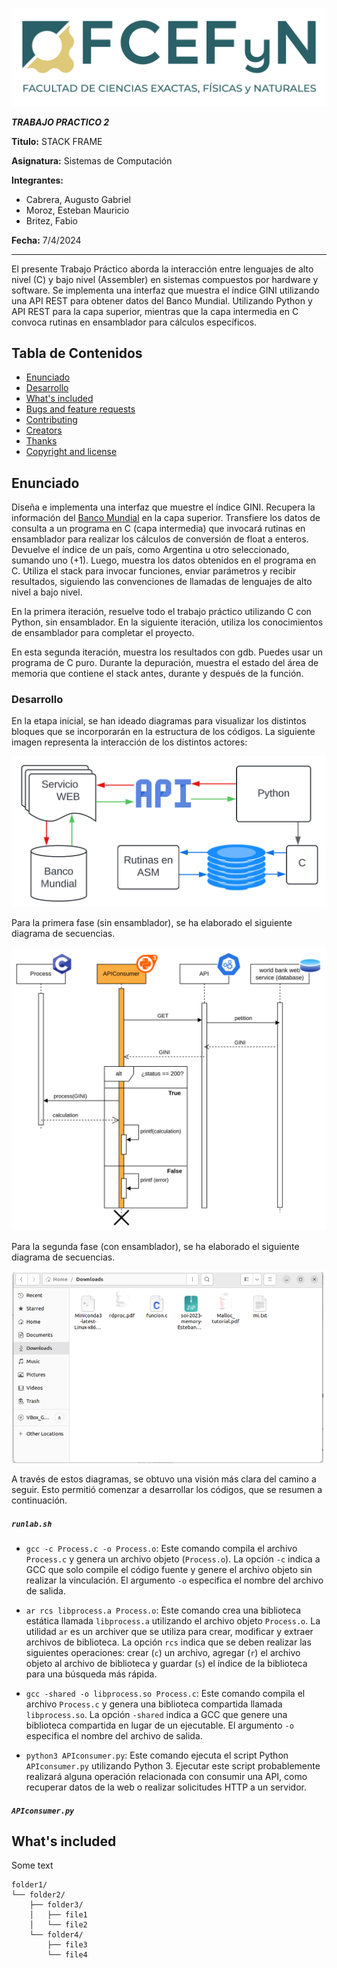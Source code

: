 <p align="center">
  <a href="https://example.com/">
    <img src="/image/image1.png" alt="Logo">
  </a>


***TRABAJO PRACTICO 2***

**Titulo:** STACK FRAME

**Asignatura:** Sistemas de Computación

**Integrantes:**
   - Cabrera, Augusto Gabriel 
   - Moroz, Esteban Mauricio 
   - Britez, Fabio

**Fecha:** 7/4/2024
   

---------------

  <p align="center">
  

El presente Trabajo Práctico aborda la interacción entre lenguajes de alto nivel (C) y bajo nivel (Assembler) en sistemas compuestos por hardware y software. Se implementa una interfaz que muestra el índice GINI utilizando una API REST para obtener datos del Banco Mundial. Utilizando Python y API REST para la capa superior, mientras que la capa intermedia en C convoca rutinas en ensamblador para cálculos específicos.
   
</p>


## Tabla de Contenidos

- [Enunciado](#Enunciado)
- [Desarrollo](#Desarrollo)
- [What's included](#whats-included)
- [Bugs and feature requests](#bugs-and-feature-requests)
- [Contributing](#contributing)
- [Creators](#creators)
- [Thanks](#thanks)
- [Copyright and license](#copyright-and-license)


## Enunciado

Diseña e implementa una interfaz que muestre el índice GINI. Recupera la información del [Banco Mundial](https://api.worldbank.org/v2/en/country/all/indicator/SI.POV.GINI?format=json&date=2011:2020&per_page=32500&page=1&country=%22Argentina%22) en la capa superior. Transfiere los datos de consulta a un programa en C (capa intermedia) que invocará rutinas en ensamblador para realizar los cálculos de conversión de float a enteros. Devuelve el índice de un país, como Argentina u otro seleccionado, sumando uno (+1). Luego, muestra los datos obtenidos en el programa en C. Utiliza el stack para invocar funciones, enviar parámetros y recibir resultados, siguiendo las convenciones de llamadas de lenguajes de alto nivel a bajo nivel.

En la primera iteración, resuelve todo el trabajo práctico utilizando C con Python, sin ensamblador. En la siguiente iteración, utiliza los conocimientos de ensamblador para completar el proyecto.

En esta segunda iteración, muestra los resultados con gdb. Puedes usar un programa de C puro. Durante la depuración, muestra el estado del área de memoria que contiene el stack antes, durante y después de la función.

### Desarrollo

En la etapa inicial, se han ideado diagramas para visualizar los distintos bloques que se incorporarán en la estructura de los códigos. La siguiente imagen representa la interacción de los distintos actores:

<p align="center">
  <a href="https://example.com/">
    <img src="/image/image2.png" alt="bloques">
  </a>
  </p>
Para la primera fase (sin ensamblador), se ha elaborado el siguiente diagrama de secuencias.
<p align="center">
  <a href="https://example.com/">
    <img src="/image/image3.png" alt="UML">
  </a>
</p>
Para la segunda fase (con ensamblador), se ha elaborado el siguiente diagrama de secuencias.
<p align="center">
  <a href="https://example.com/">
    <img src="/image/image4.png" alt="UML">
  </a>
</p>
A través de estos diagramas, se obtuvo una visión más clara del camino a seguir. Esto permitió comenzar a desarrollar los códigos, que se resumen a continuación.

##### ` runlab.sh ` 

- `gcc -c Process.c -o Process.o`: Este comando compila el archivo `Process.c` y genera un archivo objeto (`Process.o`). La opción `-c` indica a GCC que solo compile el código fuente y genere el archivo objeto sin realizar la vinculación. El argumento `-o` especifica el nombre del archivo de salida.

- `ar rcs libprocess.a Process.o`: Este comando crea una biblioteca estática llamada `libprocess.a` utilizando el archivo objeto `Process.o`. La utilidad `ar` es un archiver que se utiliza para crear, modificar y extraer archivos de biblioteca. La opción `rcs` indica que se deben realizar las siguientes operaciones: crear (`c`) un archivo, agregar (`r`) el archivo objeto al archivo de biblioteca y guardar (`s`) el índice de la biblioteca para una búsqueda más rápida.

- `gcc -shared -o libprocess.so Process.c`: Este comando compila el archivo `Process.c` y genera una biblioteca compartida llamada `libprocess.so`. La opción `-shared` indica a GCC que genere una biblioteca compartida en lugar de un ejecutable. El argumento `-o` especifica el nombre del archivo de salida.

- `python3 APIconsumer.py`: Este comando ejecuta el script Python `APIconsumer.py` utilizando Python 3. Ejecutar este script probablemente realizará alguna operación relacionada con consumir una API, como recuperar datos de la web o realizar solicitudes HTTP a un servidor.

##### ` APIconsumer.py ` 




## What's included

Some text

```text
folder1/
└── folder2/
    ├── folder3/
    │   ├── file1
    │   └── file2
    └── folder4/
        ├── file3
        └── file4
```



